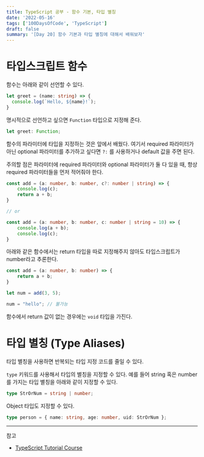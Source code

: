 ```yaml
---
title: TypeScript 공부 - 함수 기본, 타입 별칭
date: '2022-05-16'
tags: ['100DaysOfCode', 'TypeScript']
draft: false
summary: '[Day 20] 함수 기본과 타입 별칭에 대해서 배워보자'
---
```


# 타입스크립트 함수

함수는 아래와 같이 선언할 수 있다.

```ts
let greet = (name: string) => {
  console.log(`Hello, ${name}!`);
}
```

명시적으로 선언하고 싶으면 `Function` 타입으로 지정해 준다.

```ts
let greet: Function;
```

함수의 파라미터에 타입을 지정하는 것은 앞에서 배웠다. 여기서 required 파라미터가 아닌 optional 파라미터를 추가하고 싶다면 `?:` 를 사용하거나 default 값을 주면 된다.

주의할 점은 파라미터에 required 파라미터와 optional 파라미터가 둘 다 있을 때, 항상 required 파라미터들을 먼저 적어줘야 한다.

```ts
const add = (a: number, b: number, c?: number | string) => {
    console.log(c);
    return a + b;
}

// or

const add = (a: number, b: number, c: number | string = 10) => {
    console.log(a + b);
    console.log(c);
}
```

아래와 같은 함수에서는 return 타입을 따로 지정해주지 않아도 타입스크립트가 number라고 추론한다.

```ts
const add = (a: number, b: number) => {
    return a + b;
}

let num = add(3, 5);

num = "hello"; // 불가능
```

함수에서 return 값이 없는 경우에는 `void` 타입을 가진다. 


# 타입 별칭 (Type Aliases)

타입 별칭을 사용하면 반복되는 타입 지정 코드를 줄일 수 있다.

`type` 키워드를 사용해서 타입의 별칭을 지정할 수 있다. 예를 들어 string 혹은 number를 가지는 타입 별칭을 아래와 같이 지정할 수 있다.

```ts
type StrOrNum = string | number;
```

Object 타입도 지정할 수 있다.

```ts
type person = { name: string, age: number, uid: StrOrNum };
```


---
참고

- [TypeScript Tutorial Course](https://youtube.com/playlist?list=PL4cUxeGkcC9gUgr39Q_yD6v-bSyMwKPUI)